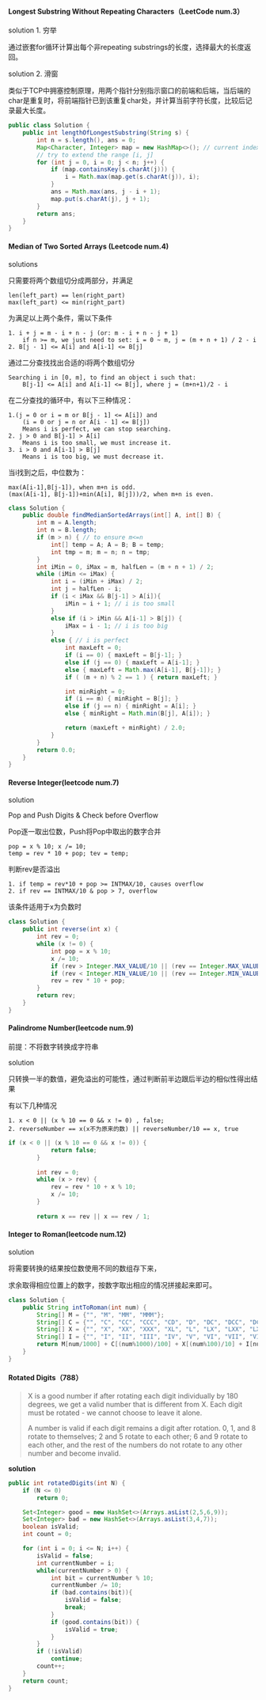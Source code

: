 #### Longest Substring Without Repeating Characters（LeetCode num.3）

solution 1. 穷举

通过嵌套for循环计算出每个非repeating substrings的长度，选择最大的长度返回。

solution 2. 滑窗

类似于TCP中拥塞控制原理，用两个指针分别指示窗口的前端和后端，当后端的char是重复时，将前端指针已到该重复char处，并计算当前字符长度，比较后记录最大长度。

```java
public class Solution {
    public int lengthOfLongestSubstring(String s) {
        int n = s.length(), ans = 0;
        Map<Character, Integer> map = new HashMap<>(); // current index of character
        // try to extend the range [i, j]
        for (int j = 0, i = 0; j < n; j++) {
            if (map.containsKey(s.charAt(j))) {
                i = Math.max(map.get(s.charAt(j)), i);
            }
            ans = Math.max(ans, j - i + 1);
            map.put(s.charAt(j), j + 1);
        }
        return ans;
    }
}
```

#### Median of Two Sorted Arrays (Leetcode num.4)

solutions

只需要将两个数组切分成两部分，并满足

```
len(left_part) == len(right_part)
max(left_part) <= min(right_part)
```

为满足以上两个条件，需以下条件

```
1. i + j = m - i + n - j (or: m - i + n - j + 1)
	if n >= m, we just need to set: i = 0 ~ m, j = (m + n + 1) / 2 - i
2. B[j - 1] <= A[i] and A[i-1] <= B[j]
```

通过二分查找找出合适的i将两个数组切分

```
Searching i in [0, m], to find an object i such that:
	B[j-1] <= A[i] and A[i-1] <= B[j], where j = (m+n+1)/2 - i
```

在二分查找的循环中，有以下三种情况：

```
1.(j = 0 or i = m or B[j - 1] <= A[i]) and
	(i = 0 or j = n or A[i - 1] <= B[j])
	Means i is perfect, we can stop searching.
2. j > 0 and B[j-1] > A[i]
	Means i is too small, we must increase it.
3. i > 0 and A[i-1] > B[j]
	Means i is too big, we must decrease it.
```

当i找到之后，中位数为：

```
max(A[i-1],B[j-1]), when m+n is odd.
(max(A[i-1], B[j-1])+min(A[i], B[j]))/2, when m+n is even.
```

```java
class Solution {
    public double findMedianSortedArrays(int[] A, int[] B) {
        int m = A.length;
        int n = B.length;
        if (m > n) { // to ensure m<=n
            int[] temp = A; A = B; B = temp;
            int tmp = m; m = n; n = tmp;
        }
        int iMin = 0, iMax = m, halfLen = (m + n + 1) / 2;
        while (iMin <= iMax) {
            int i = (iMin + iMax) / 2;
            int j = halfLen - i;
            if (i < iMax && B[j-1] > A[i]){
                iMin = i + 1; // i is too small
            }
            else if (i > iMin && A[i-1] > B[j]) {
                iMax = i - 1; // i is too big
            }
            else { // i is perfect
                int maxLeft = 0;
                if (i == 0) { maxLeft = B[j-1]; }
                else if (j == 0) { maxLeft = A[i-1]; }
                else { maxLeft = Math.max(A[i-1], B[j-1]); }
                if ( (m + n) % 2 == 1 ) { return maxLeft; }

                int minRight = 0;
                if (i == m) { minRight = B[j]; }
                else if (j == n) { minRight = A[i]; }
                else { minRight = Math.min(B[j], A[i]); }

                return (maxLeft + minRight) / 2.0;
            }
        }
        return 0.0;
    }
}
```

#### Reverse Integer(leetcode num.7)

solution

Pop and Push Digits & Check  before Overflow

Pop逐一取出位数，Push将Pop中取出的数字合并

```
pop = x % 10; x /= 10;
temp = rev * 10 + pop; tev = temp;
```

判断rev是否溢出

```
1. if temp = rev*10 + pop >= INTMAX/10, causes overflow
2. if rev == INTMAX/10 & pop > 7, overflow
```

该条件适用于x为负数时

```java
class Solution {
    public int reverse(int x) {
        int rev = 0;
        while (x != 0) {
            int pop = x % 10;
            x /= 10;
            if (rev > Integer.MAX_VALUE/10 || (rev == Integer.MAX_VALUE / 10 && pop > 7)) return 0;
            if (rev < Integer.MIN_VALUE/10 || (rev == Integer.MIN_VALUE / 10 && pop < -8)) return 0;
            rev = rev * 10 + pop;
        }
        return rev;
    }
}
```

#### Palindrome Number(leetcode num.9)

前提：不将数字转换成字符串

solution

只转换一半的数值，避免溢出的可能性，通过判断前半边跟后半边的相似性得出结果

有以下几种情况

```
1. x < 0 || (x % 10 == 0 && x != 0) , false;
2. reverseNumber == x(x不为原来的数) || reverseNumber/10 == x, true
```

```java
if (x < 0 || (x % 10 == 0 && x != 0)) {
            return false;
        }
        
        int rev = 0;
        while (x > rev) {
            rev = rev * 10 + x % 10;
            x /= 10;
        }
        
        return x == rev || x == rev / 1;
```

#### Integer to Roman(leetcode num.12)

solution

将需要转换的结果按位数使用不同的数组存下来，

求余取得相应位置上的数字，按数字取出相应的情况拼接起来即可。

```java
class Solution {
    public String intToRoman(int num) {
        String[] M = {"", "M", "MM", "MMM"};
        String[] C = {"", "C", "CC", "CCC", "CD", "D", "DC", "DCC", "DCCC", "CM"};
        String[] X = {"", "X", "XX", "XXX", "XL", "L", "LX", "LXX", "LXXX", "XC"};
        String[] I = {"", "I", "II", "III", "IV", "V", "VI", "VII", "VIII", "IX"};
        return M[num/1000] + C[(num%1000)/100] + X[(num%100)/10] + I[num%10];
    }
}
```

#### Rotated Digits（788）

> X is a good number if after rotating each digit individually by 180 degrees, we get a valid number that is different from X.  Each digit must be rotated - we cannot choose to leave it alone.
>
> A number is valid if each digit remains a digit after rotation. 0, 1, and 8 rotate to themselves; 2 and 5 rotate to each other; 6 and 9 rotate to each other, and the rest of the numbers do not rotate to any other number and become invalid.

**solution**

```java
public int rotatedDigits(int N) {
    if (N <= 0)
        return 0;

    Set<Integer> good = new HashSet<>(Arrays.asList(2,5,6,9));
    Set<Integer> bad = new HashSet<>(Arrays.asList(3,4,7));
    boolean isValid;
    int count = 0;

    for (int i = 0; i <= N; i++) {
        isValid = false;
        int currentNumber = i;
        while(currentNumber > 0) {
            int bit = currentNumber % 10;
            currentNumber /= 10;
            if (bad.contains(bit)){
                isValid = false;
                break;
            }
            if (good.contains(bit)) {
                isValid = true;
            }
        }
        if (!isValid)
            continue;
        count++;
    }
    return count;
}
```



